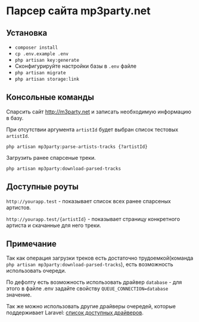 # Парсер сайта mp3party.net

## Установка

  * ```composer install```
  * ```cp .env.example .env```
  * ```php artisan key:generate```
  * Сконфигурируйте настройки базы в ```.env``` файле
  * ```php artisan migrate```
  * ```php artisan storage:link```
 
## Консольные команды
Спарсить сайт http://m3party.net и записать необходимую информацию в базу.

При отсутствии аргумента ``` artistId ``` будет выбран список тестовых ```artistId```. 

```php artisan mp3party:parse-artists-tracks {?artistId}```

Загрузить ранее спарсеные треки. 

```php artisan mp3party:download-parsed-tracks```

## Доступные роуты
```http://yourapp.test``` - показывает список всех ранее спарсеных артистов.

```http://yourapp.test/{artistId}``` - показывает страницу конкретного артиста и скачанные для него треки.

## Примечание
Так как операция загрузки треков есть достаточно трудоемкой(команда ```php artisan mp3party:download-parsed-tracks```), 
есть возможность использовать очереди. 

По дефолту есть возможность использовать драйвер ```database``` - для этого в файле .env задайте свойству ```QUEUE_CONNECTION=database``` значение.

Так же можно использовать другие драйверы очередей, которые поддерживает Laravel: [список доступных драйверов](https://laravel.com/docs/5.7/queues#driver-prerequisites). 



